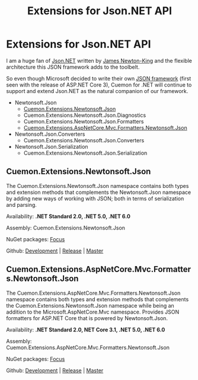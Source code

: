 ﻿---
uid: extensions-jsonnet-md
title: Extensions for Json.NET API
---
# Extensions for Json.NET API

I am a huge fan of [Json.NET](https://www.newtonsoft.com/json) written by [James Newton-King](https://github.com/JamesNK) and the flexible architecture this JSON framework adds to the toolbelt.

So even though Microsoft decided to write their own [JSON framework](https://docs.microsoft.com/en-us/dotnet/api/system.text.json) (first seen with the release of ASP.NET Core 3), Cuemon for .NET will continue to support and extend Json.NET as the natural companion of our framework.

+ Newtonsoft.Json
  + [Cuemon.Extensions.Newtonsoft.Json](#cuemonextensionsnewtonsoftjson)
  + Cuemon.Extensions.Newtonsoft.Json.Diagnostics
  + Cuemon.Extensions.Newtonsoft.Json.Formatters
  + [Cuemon.Extensions.AspNetCore.Mvc.Formatters.Newtonsoft.Json](#cuemonextensionsaspnetcoremvcformattersnewtonsoftjson)
+ Newtonsoft.Json.Converters
  + Cuemon.Extensions.Newtonsoft.Json.Converters
+ Newtonsoft.Json.Serialization
  + Cuemon.Extensions.Newtonsoft.Json.Serialization

## Cuemon.Extensions.Newtonsoft.Json

The Cuemon.Extensions.Newtonsoft.Json namespace contains both types and extension methods that complements the Newtonsoft.Json namespace by adding new ways of working with JSON; both in terms of serialization and parsing.

Availability: **.NET Standard 2.0, .NET 5.0, .NET 6.0**

Assembly: Cuemon.Extensions.Newtonsoft.Json

NuGet packages: [Focus](https://www.nuget.org/packages/Cuemon.Extensions.Newtonsoft.Json)

Github: [Development](https://github.com/gimlichael/Cuemon/tree/development/src/Cuemon.Extensions.Newtonsoft.Json) | [Release](https://github.com/gimlichael/Cuemon/tree/release/src/Cuemon.Extensions.Newtonsoft.Json) | [Master](https://github.com/gimlichael/Cuemon/tree/master/src/Cuemon.Extensions.Newtonsoft.Json)

## Cuemon.Extensions.AspNetCore.Mvc.Formatters.Newtonsoft.Json

The Cuemon.Extensions.AspNetCore.Mvc.Formatters.Newtonsoft.Json namespace contains both types and extension methods that complements the Cuemon.Extensions.Newtonsoft.Json namespace while being an addition to the Microsoft.AspNetCore.Mvc namespace. Provides JSON formatters for ASP.NET Core that is powered by Newtonsoft.Json.

Availability: **.NET Standard 2.0, NET Core 3.1, .NET 5.0, .NET 6.0**

Assembly: Cuemon.Extensions.AspNetCore.Mvc.Formatters.Newtonsoft.Json

NuGet packages: [Focus](https://www.nuget.org/packages/Cuemon.Extensions.AspNetCore.Mvc.Formatters.Newtonsoft.Json)

Github: [Development](https://github.com/gimlichael/Cuemon/tree/development/src/Cuemon.Extensions.AspNetCore.Mvc.Formatters.Newtonsoft.Json) | [Release](https://github.com/gimlichael/Cuemon/tree/release/src/Cuemon.Extensions.AspNetCore.Mvc.Formatters.Newtonsoft.Json) | [Master](https://github.com/gimlichael/Cuemon/tree/master/src/Cuemon.Extensions.AspNetCore.Mvc.Formatters.Newtonsoft.Json)
